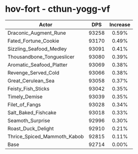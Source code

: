 # hov-fort - cthun-yogg-vf
| Actor | DPS | Increase |
|---|:---:|:---:|
|Draconic_Augment_Rune|93258|0.59%|
|Fated_Fortune_Cookie|93170|0.49%|
|Sizzling_Seafood_Medley|93091|0.41%|
|Thousandbone_Tongueslicer|93080|0.39%|
|Aromatic_Seafood_Platter|93069|0.38%|
|Revenge_Served_Cold|93066|0.38%|
|Great_Cerulean_Sea|93058|0.37%|
|Feisty_Fish_Sticks|93042|0.35%|
|Timely_Demise|93039|0.35%|
|Filet_of_Fangs|93028|0.34%|
|Salt_Baked_Fishcake|93018|0.33%|
|Seamoth_Surprise|92996|0.30%|
|Roast_Duck_Delight|92910|0.21%|
|Thrice_Spiced_Mammoth_Kabob|92815|0.11%|
|Base|92714|0.00%|
